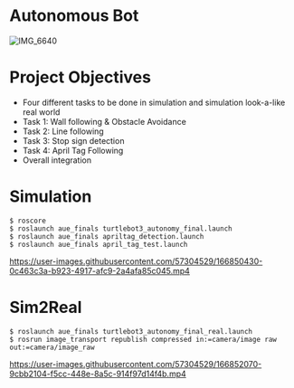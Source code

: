 # Autonomous Bot
![IMG_6640](https://user-images.githubusercontent.com/57304529/166848576-27cb1e29-65ac-468f-a5a9-19adac682aff.jpg)

# Project Objectives
- Four different tasks to be done in simulation and simulation look-a-like real world 
- Task 1: Wall following & Obstacle Avoidance
- Task 2: Line following
- Task 3: Stop sign detection
- Task 4: April Tag Following
- Overall integration

# Simulation

```
$ roscore
$ roslaunch aue_finals turtlebot3_autonomy_final.launch
$ roslaunch aue_finals apriltag_detection.launch
$ roslaunch aue_finals april_tag_test.launch
```


https://user-images.githubusercontent.com/57304529/166850430-0c463c3a-b923-4917-afc9-2a4afa85c045.mp4


# Sim2Real

```
$ roslaunch aue_finals turtlebot3_autonomy_final_real.launch
$ rosrun image_transport republish compressed in:=camera/image raw out:=camera/image_raw
```


https://user-images.githubusercontent.com/57304529/166852070-9cbb2104-f5cc-448e-8a5c-914f97d14f4b.mp4


